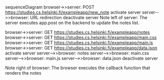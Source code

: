 sequenceDiagram 
browser->>server: POST https://studies.cs.helsinki.fi/exampleapp/new_note
activate server
server-->>browser: URL redirection
deactivate server
Note left of server: The server executes app.post on the backend to update the notes list.

browser->>server: GET https://studies.cs.helsinki.fi/exampleapp/notes
browser->>server: GET https://studies.cs.helsinki.fi/exampleapp/main.css
browser->>server: GET https://studies.cs.helsinki.fi/exampleapp/main.js
browser->>server: GET https://studies.cs.helsinki.fi/exampleapp/data.json
activate server
server-->>browser: notes
server-->>browser: main.css
server-->>browser: main.js
server-->>browser: data.json
deactivate server

Note right of browser: The browser executes the callback function that renders the notes
